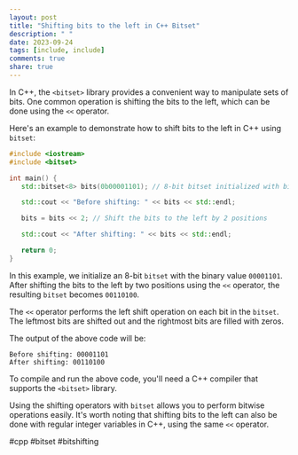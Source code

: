 ```yaml
---
layout: post
title: "Shifting bits to the left in C++ Bitset"
description: " "
date: 2023-09-24
tags: [include, include]
comments: true
share: true
---
```


In C++, the `<bitset>` library provides a convenient way to manipulate sets of bits. One common operation is shifting the bits to the left, which can be done using the `<<` operator.

Here's an example to demonstrate how to shift bits to the left in C++ using `bitset`:

```cpp
#include <iostream>
#include <bitset>

int main() {
   std::bitset<8> bits(0b00001101); // 8-bit bitset initialized with binary value 00001101

   std::cout << "Before shifting: " << bits << std::endl;

   bits = bits << 2; // Shift the bits to the left by 2 positions

   std::cout << "After shifting: " << bits << std::endl;

   return 0;
}
```

In this example, we initialize an 8-bit `bitset` with the binary value `00001101`. After shifting the bits to the left by two positions using the `<<` operator, the resulting `bitset` becomes `00110100`.

The `<<` operator performs the left shift operation on each bit in the `bitset`. The leftmost bits are shifted out and the rightmost bits are filled with zeros.

The output of the above code will be:

```
Before shifting: 00001101
After shifting: 00110100
```

To compile and run the above code, you'll need a C++ compiler that supports the `<bitset>` library.

Using the shifting operators with `bitset` allows you to perform bitwise operations easily. It's worth noting that shifting bits to the left can also be done with regular integer variables in C++, using the same `<<` operator.

#cpp #bitset #bitshifting